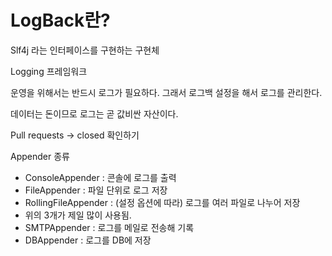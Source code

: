 # LogBack란?

Slf4j 라는 인터페이스를 구현하는 구현체

Logging 프레임워크

운영을 위해서는 반드시 로그가 필요하다. 그래서 로그백 설정을 해서 로그를 관리한다.

데이터는 돈이므로 로그는 곧 값비싼 자산이다.

Pull requests -> closed 확인하기

Appender 종류
- ConsoleAppender : 콘솔에 로그를 출력
- FileAppender : 파일 단위로 로그 저장
- RollingFileAppender : (설정 옵션에 따라) 로그를 여러 파일로 나누어 저장
- 위의 3개가 제일 많이 사용됨.
- SMTPAppender : 로그를 메일로 전송해 기록
- DBAppender : 로그를 DB에 저장
